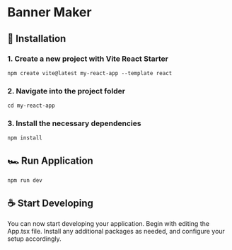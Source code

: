 
# Banner Maker

## 💉  Installation

### 1. Create a new project with Vite React Starter

```
npm create vite@latest my-react-app --template react
```


### 2. Navigate into the project folder
```
cd my-react-app
```

### 3. Install the necessary dependencies
```
npm install
```

## 🏎️ Run Application
```
npm run dev
```

## ☕ Start Developing

You can now start developing your application. Begin with editing the App.tsx file. Install any additional packages as needed, and configure your setup accordingly.
